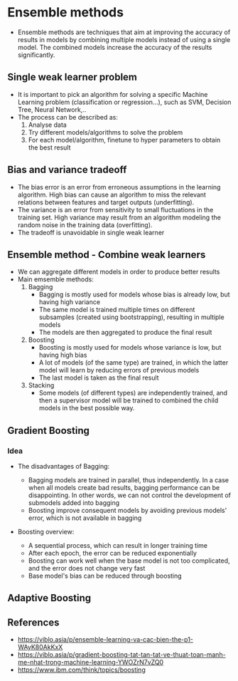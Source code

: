 # Ensemble methods
- Ensemble methods are techniques that aim at improving the accuracy of results in models by combining multiple models instead of using a single model. The combined models increase the accuracy of the results significantly. 

## Single weak learner problem
- It is important to pick an algorithm for solving a specific Machine Learning problem (classification or regression...), such as SVM, Decision Tree, Neural Network,..
- The process can be described as:
    1. Analyse data
    2. Try different models/algorithms to solve the problem
    3. For each model/algorithm, finetune to hyper parameters to obtain the best result

## Bias and variance tradeoff

- The bias error is an error from erroneous assumptions in the learning algorithm. High bias can cause an algorithm to miss the relevant relations between features and target outputs (underfitting).
- The variance is an error from sensitivity to small fluctuations in the training set. High variance may result from an algorithm modeling the random noise in the training data (overfitting).
- The tradeoff is unavoidable in single weak learner

## Ensemble method - Combine weak learners 
- We can aggregate different models in order to produce better results
- Main emsemble methods:
    1. Bagging
        + Bagging is mostly used for models whose bias is already low, but having high variance
        + The same model is trained multiple times on different subsamples (created using bootstrapping), resulting in multiple models
        + The models are then aggregated to produce the final result
    2. Boosting
        + Boosting is mostly used for models whose variance is low, but having high bias
        + A lot of models (of the same type) are trained, in which the latter model will learn by reducing errors of previous models
        + The last model is taken as the final result
    3. Stacking
        + Some models (of different types) are independently trained, and then a supervisor model will be trained to combined the child models in the best possible way.


## Gradient Boosting

### Idea
- The disadvantages of Bagging:
    + Bagging models are trained in parallel, thus independently. In a case when all models create bad results, bagging performance can be disappointing. In other words, we can not control the development of submodels added into bagging
    + Boosting improve consequent models by avoiding previous models' error, which is not available in bagging

- Boosting overview:
    + A sequential process, which can result in longer training time
    + After each epoch, the error can be reduced exponentially
    + Boosting can work well when the base model is not too complicated, and the error does not change very fast
    + Base model's bias can be reduced through boosting

## Adaptive Boosting

## References 
- https://viblo.asia/p/ensemble-learning-va-cac-bien-the-p1-WAyK80AkKxX
- https://viblo.asia/p/gradient-boosting-tat-tan-tat-ve-thuat-toan-manh-me-nhat-trong-machine-learning-YWOZrN7vZQ0
- https://www.ibm.com/think/topics/boosting